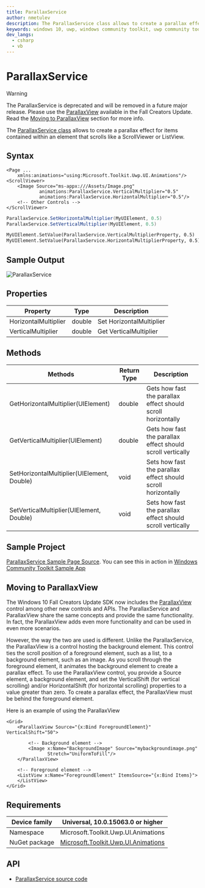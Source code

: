 ```yaml
---
title: ParallaxService
author: nmetulev
description: The ParallaxService class allows to create a parallax effect for items contained within an element that scrolls like a ScrollViewer or ListView.
keywords: windows 10, uwp, windows community toolkit, uwp community toolkit, uwp toolkit, parallaxservice
dev_langs:
  - csharp
  - vb
---
```


# ParallaxService

> [!WARNING]
The ParallaxService is deprecated and will be removed in a future major release. Please use the [ParallaxView](https://docs.microsoft.com/windows/uwp/style/parallax) available in the Fall Creators Update. Read the [Moving to ParallaxView](#parallaxview) section for more info.

The [ParallaxService class](https://docs.microsoft.com/dotnet/api/microsoft.toolkit.uwp.ui.animations.parallaxservice) allows to create a parallax effect for items contained within an element that scrolls like a ScrollViewer or ListView.

## Syntax

```xaml
<Page ...
    xmlns:animations="using:Microsoft.Toolkit.Uwp.UI.Animations"/>
<ScrollViewer>
    <Image Source="ms-appx:///Assets/Image.png"
            animations:ParallaxService.VerticalMultiplier="0.5" 
            animations:ParallaxService.HorizontalMultiplier="0.5"/>
    <!-- Other Controls -->
</ScrollViewer>
```

```csharp
ParallaxService.SetHorizontalMultiplier(MyUIElement, 0.5)
ParallaxService.SetVerticalMultiplier(MyUIElement, 0.5)
```
```vb
MyUIElement.SetValue(ParallaxService.VerticalMultiplierProperty, 0.5)
MyUIElement.SetValue(ParallaxService.HorizontalMultiplierProperty, 0.5)
```

## Sample Output

![ParallaxService](../resources/images/Animations/ParallaxService/Sample-Output.gif)

## Properties

| Property | Type | Description |
| -- | -- | -- |
| HorizontalMultiplier | double | Set HorizontalMultiplier |
| VerticalMultiplier | double | Get VerticalMultiplier |

## Methods

| Methods | Return Type | Description |
| -- | -- | -- |
| GetHorizontalMultiplier(UIElement) | double | Gets how fast the parallax effect should scroll horizontally |
| GetVerticalMultiplier(UIElement) | double | Gets how fast the parallax effect should scroll vertically |
| SetHorizontalMultiplier(UIElement, Double) | void  | Sets how fast the parallax effect should scroll horizontally |
| SetVerticalMultiplier(UIElement, Double) | void  | Sets how fast the parallax effect should scroll vertically |

## Sample Project

[ParallaxService Sample Page Source](https://github.com/Microsoft/UWPCommunityToolkit/tree/master/Microsoft.Toolkit.Uwp.SampleApp/SamplePages/ParallaxService). You can see this in action in [Windows Community Toolkit Sample App](https://www.microsoft.com/store/apps/9NBLGGH4TLCQ)

## <a name="parallaxview"></a> Moving to ParallaxView
The Windows 10 Fall Creators Update SDK now includes the [ParallaxView](https://docs.microsoft.com/windows/uwp/style/parallax) control among other new controls and APIs. The ParallaxService and ParallaxView share the same concepts and provide the same functionality. In fact, the ParallaxView adds even more functionality and can be used in even more scenarios.

However, the way the two are used is different. Unlike the ParallaxService, the ParallaxView is a control hosting the background element. This control ties the scroll position of a foreground element, such as a list, to a background element, such as an image. As you scroll through the foreground element, it animates the background element to create a parallax effect. To use the ParallaxView control, you provide a Source element, a background element, and set the VerticalShift (for vertical scrolling) and/or HorizontalShift (for horizontal scrolling) properties to a value greater than zero. To create a parallax effect, the ParallaxView must be behind the foreground element.

Here is an example of using the ParallaxView

```xaml
<Grid>
    <ParallaxView Source="{x:Bind ForegroundElement}" VerticalShift="50"> 

        <!-- Background element --> 
        <Image x:Name="BackgroundImage" Source="mybackgroundimage.png"
               Stretch="UniformToFill"/>
    </ParallaxView>

    <!-- Foreground element -->
    <ListView x:Name="ForegroundElement" ItemsSource="{x:Bind Items}">       
    </ListView>
</Grid>
```

## Requirements

| Device family | Universal, 10.0.15063.0 or higher   |
| ---------------------------------------------------------------- | ----------------------------------- |
| Namespace                                                        | Microsoft.Toolkit.Uwp.UI.Animations |
| NuGet package | [Microsoft.Toolkit.Uwp.UI.Animations](https://www.nuget.org/packages/Microsoft.Toolkit.Uwp.UI.Animations/) |

## API

* [ParallaxService source code](https://github.com/Microsoft/UWPCommunityToolkit/blob/master/Microsoft.Toolkit.Uwp.UI.Animations/ParallaxService.cs)
